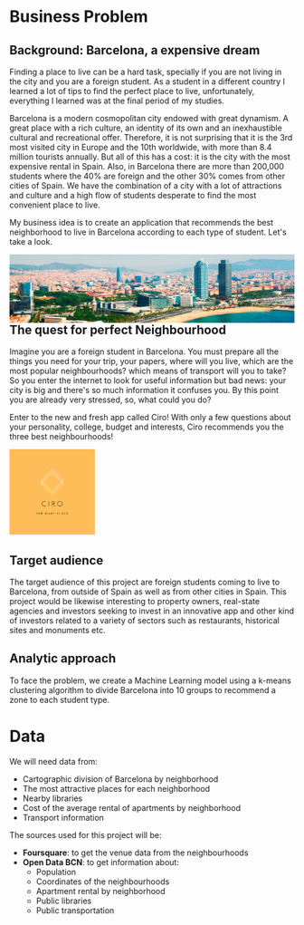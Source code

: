 # Business Problem

## Background: Barcelona, a expensive dream

Finding a place to live can be a hard task, specially if you are not living in the city and you are a foreign student. As a student in a different country I learned a lot of tips to find the perfect place to live, unfortunately, everything I learned was at the final period of my studies.

Barcelona is a modern cosmopolitan city endowed with great dynamism. A great place with a rich culture, an identity of its own and an inexhaustible cultural and recreational offer. Therefore, it is not surprising that it is the 3rd most visited city in Europe and the 10th worldwide, with more than 8.4 million tourists annually. But all of this has a cost: it is the city with the most expensive rental in Spain. Also, in Barcelona there are more than 200,000 students where the 40% are foreign and the other 30% comes from other cities of Spain. We have the combination of a city with a lot of attractions and culture and a high flow of students desperate to find the most convenient place to live.

My business idea is to create an application that recommends the best neighborhood to live in Barcelona according to each type of student. Let's take a look.

 <img src="ims/banner_barcelona.jpg" align="left"> 

## The quest for perfect Neighbourhood

Imagine you are a foreign student in Barcelona. You must prepare all the things you need for your trip, your papers, where will you live, which are the most popular neighbourhoods? which means of transport will you to take? So you enter the internet to look for useful information but bad news: your city is big and there's so much information it confuses you. By this point you are already very stressed, so, what could you do?

Enter to the new and fresh app called Ciro! With only a few questions about your personality, college, budget and interests, Ciro recommends you the three best neighbourhoods!

<img src='ims/CIRO.png' width=30% height=30% >

## Target audience 

The target audience of this project are foreign students coming to live to Barcelona, from outside of Spain as well as from other cities in Spain. This project would be likewise interesting to property owners, real-state agencies and investors seeking to invest in an innovative app and other kind of investors related to a variety of sectors such as restaurants, historical sites and monuments etc.

## Analytic approach

To face the problem, we create a Machine Learning model using a k-means clustering algorithm to divide Barcelona into 10 groups to recommend a zone to each student type.

# Data

We will need data from:

- Cartographic division of Barcelona by neighborhood
- The most attractive places for each neighborhood
- Nearby libraries 
- Cost of the average rental of apartments by neighborhood
- Transport information

The sources used for this project will be:

- **Foursquare**: to get the venue data from the neighbourhoods
- **Open Data BCN**: to get information about:
    - Population
    - Coordinates of the neighbourhoods
    - Apartment rental by neighborhood 
    - Public libraries 
    - Public transportation



```python

```
